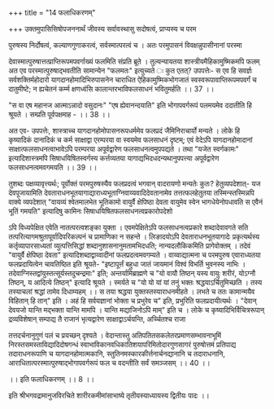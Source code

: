 +++
title = "14 फलाधिकरणम्"

+++
उक्तमुपासिसिषोपजननार्थं जीवस्य सर्वावस्थासु सदोषत्वं, प्राप्यस्य च परम

पुरुषस्य निर्दोषत्वं, कल्याणगुणाकरत्वं, सर्वस्मात्परत्वं च । अतः परमुपासनं विवक्षन्नुपासीनानां परस्मा

देवास्मात्पुरुषात्तत्प्राप्तिरूपमपवर्गाख्यं फलमिति संप्रति ब्रूते । तुल्यन्यायतया शास्त्रीयमैहिकामुष्मिकमपि फलम् अत एव परस्मात्पुरुषाद्भवतीति सामान्येन "फलमतः" इत्युच्यते ः कुत एतत्? उपपत्तेः- स एव हि सवर्ज्ञः सर्वशक्तिर्महोदारो यागदानहोमादिभिरुपासनेन चाराधित ऐहिकामुष्मिकभोगजातं स्वस्वरूपावाप्तिरूपमपवर्गं च दातुमीष्टे; न ह्यचेतनं कर्म्म क्षणध्वंसि कालान्तरभाविफलसाधनं भवितुमर्हति ।। 37 ।।

"स वा एष महानज आत्माऽन्नादो वसुदानः" "एष ह्येवानन्दयाति" इति भोगापवर्गरूपं पलमयमेव ददातीति हि श्रूयते । सम्प्रति पूर्वपक्षमाह - ।। 38 ।।

अत एव- उपपत्तेः, शास्त्राच्च यागदानहोमोपासनरूपधर्ममेव फलप्रदं जैमिनिराचार्यो मन्यते । लोके हि कृष्यादिकं दानादिकं च कर्म साक्षाद्वा एरम्परया वा स्वयमेव फलसाधनं दृष्टम्; एवं वेदेऽपि यागदानहोमादानां साक्षात्फलसाधनत्वाभावेऽपि परम्परया अपूर्वद्वारेण फलसाधनत्वमुपपद्यते । तथा "यजेत स्वर्गकामः" इत्यादिशास्त्रमपि सिषाधयिषितस्वर्गस्य कर्त्तव्यतया यागाद्यभिदधदन्यथानुपपत्त्या अपूर्वद्वारेण फलसाधनत्वमवगमयति ।। 39 ।।

तुशब्दः पक्षव्यावृत्त्यर्थः; पूर्वोक्तं परमपुरुषस्यैव फलप्रदत्वं भगवान् वादरायणो मन्यतेः कुतः? हेतुव्यपदेशात्- यज देवपूजायामिति देवताराधनभूतयागाद्याराध्यभूताग्निवाय्यवादिदेवतानामेव तत्तत्फलहेतुतया तस्मिन्स्तस्मिन्नपि वाक्ये व्यपदेशात् "वायव्यं श्वेतमालभेत भूतिकामो वायुर्वै क्षेपिष्ठा देवता वायुमेव स्वेन भागधेयेनोपधावति स एवैनं भूतिं गमयति" इत्यादिषु कामिनः सिषाधयिषितफलसाधनत्वप्रकारोपदेशो

ऽपि विध्यपेक्षित एवेति नातत्परत्वशङ्का युक्ता । एवमपेक्षितेऽपि फलसाधनत्वप्रकारे शब्दादेवावगते सति तत्परित्यागमश्रुतापूर्वादिपरिकल्पनं च प्रामाणिका न सहन्ते । लिङादयोऽपि देवताराधनभूतयागादेः प्रकृत्यर्थस्य कर्तृव्यापारसाध्यतां व्युत्पत्तिसिद्धां शब्दानुशासनानुमतामभिदधति; नान्यदलौकिकमिति प्रागेवोक्तम् । तदेवं "वायुर्वै क्षेपिष्ठा देवता" इत्यादिशब्दाद्वाय्वादीनां फलप्रदत्वमवगम्यते । वाय्वाद्यात्मना च परमपुरुष एवाराध्यतया फलप्रदायित्वेन चावतिष्ठित इति श्रूयते- "इष्टापूर्त्तं बहुधा जातं जायमानं विश्वं विभर्ति भुवनस्य नाभिः । तदेवाग्निस्तद्वांयुस्तत्सूर्यस्तदुचन्द्रमाः" इति; अन्तर्यामिब्राह्मणे च "यो वायौ तिष्ठन् यस्य वायुः शरीरं, योऽग्नौ तिष्ठन्, य आदित्ये तिष्ठन्" इत्यादि श्रूयते । स्मर्यते च "यो यो यां यां तनुं भक्तः श्रद्धयाऽर्चितुमिच्छति । तस्य तस्याचलां श्रद्धां तामेव दिधाम्यहम् ।। स तया श्रद्धया युक्तस्तस्याराधनमीहते । लभते च ततः कामान्मयैव विहितान् हि तान्" इति । अहं हि सर्वयज्ञानां भोक्ता च प्रभुरेव च" इति, प्रभुरिति फलप्रदायीत्यर्थः । "देवान् देवयजो यान्ति मद्भक्ता यान्ति मामपि । यान्ति मद्याजिनोऽपि माम्" इति च । लोके च कृष्यादिभिर्विचित्ररूपान् द्रव्यविशेषान् सम्पाद्य तै राजानं भृत्यद्वारेण साक्षाद्वाऽर्चयन्ति, अर्च्चितश्च राजा

तत्तदर्चनानुगुणं पलं च प्रयच्छन् दृश्यते । वेदान्तास्तु अतिपतितसकलेतरप्रमाणसम्भावनाभूमिं निरस्तसमस्ताविद्यादिदोषगन्धं स्वाभाविकानवधिकातिशयापरिमितोदारगुणसागरं पुरुषोत्तमं प्रतिपाद्य तदाराधनरूपाणि च यागदानहोमात्मकानि, स्तुतिनमस्कारकीर्त्तनार्चनद्यानानि च तदाराधनानि, आराधितात्परस्मात्पुरुषाद्भोगापवर्गरूपं फल च वदन्तीति सर्वं समञ्जसम् ।। 40 ।।

।। इति फलाधिकरणम् ।। 8 ।।

इति श्रीभगवद्रामानुजविरचिते शारीरकमीमांसाभाष्ये तृतीयस्याध्यायस्य द्वितीयः पादः ।।